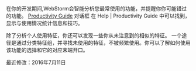 在你的开发期间,WebStorm会智能分析您最常使用的功能，并提醒你你可能错过的功能。
[Productivity Guide](https://www.jetbrains.com/help/WebStorm/2016.1/productivity-guide.html)  对话框 在 Help | Productivity Guide 中可以找到，显示与使用情况统计信息和技巧。

除了分析个人使用特征，你还可以发现一些你从未注意到的相似的特征。
一个途径是通过分类特征组，并寻找未使用的特征，不被频繁使用。你可以了解如何使用该功能的选择和它的对应末端开口。

最近修改：2016年7月11日
